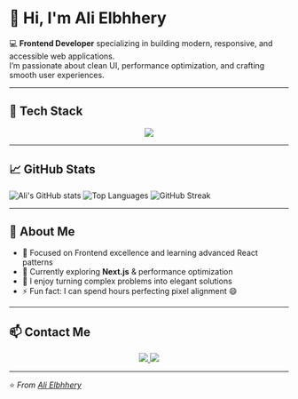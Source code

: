 # 👋 Hi, I'm Ali Elbhhery  

💻 **Frontend Developer** specializing in building modern, responsive, and accessible web applications.  
I’m passionate about clean UI, performance optimization, and crafting smooth user experiences.

---

## 🚀 Tech Stack
<p align="center">
  <img src="https://skillicons.dev/icons?i=html,css,tailwind,js,ts,react,nextjs,git,vscode,graphql,postman,materialui,vitest" />
</p>



---

## 📈 GitHub Stats

![Ali's GitHub stats](https://github-readme-stats.vercel.app/api?username=elbhhery&show_icons=true&theme=tokyonight)
![Top Languages](https://github-readme-stats.vercel.app/api/top-langs/?username=elbhhery&layout=compact&theme=tokyonight)
![GitHub Streak](https://github-readme-streak-stats.herokuapp.com?user=elbhhery&theme=tokyonight&hide_border=false)

---

## 🧠 About Me
- 🎯 Focused on Frontend excellence and learning advanced React patterns  
- 🌱 Currently exploring **Next.js** & performance optimization  
- 🧩 I enjoy turning complex problems into elegant solutions  
- ⚡ Fun fact: I can spend hours perfecting pixel alignment 😄  

---

## 📫 Contact Me
<p align="center">
  <a href="mailto:alisoliman372005@gmail.com">
    <img src="https://img.shields.io/badge/Gmail-D14836?style=for-the-badge&logo=gmail&logoColor=white" />
  </a>
  <a href="tel:+201062264894">
    <img src="https://img.shields.io/badge/Phone-25D366?style=for-the-badge&logo=whatsapp&logoColor=white" />
  </a>
</p>

---

⭐️ *From [Ali Elbhhery](https://github.com/elbhhery)*  
